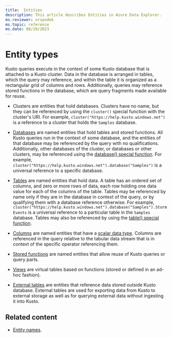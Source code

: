 ```yaml
---
title:  Entities
description: This article describes Entities in Azure Data Explorer.
ms.reviewer: orspodek
ms.topic: reference
ms.date: 08/29/2023
---
```

# Entity types

Kusto queries execute in the context of some Kusto database that is attached to a Kusto cluster. Data in the database is arranged in tables, which the query may reference, and within the table it is organized as a rectangular grid of columns and rows. Additionally, queries may reference stored functions in the database, which are query fragments made available for reuse.

* Clusters are entities that hold databases. Clusters have no name, but they can be referenced by using the `cluster()` special function with the cluster's URI. For example, `cluster("https://help.kusto.windows.net")` is a reference to a cluster that holds the `Samples` database.

* [Databases](./databases.md) are named entities that hold tables and stored functions. All Kusto queries run in the context of some database, and the entities of that database may be referenced by the query with no qualifications. Additionally, other databases of the cluster, or databases or other clusters, may be referenced using the [database() special function](../database-function.md). For example, `cluster("https://help.kusto.windows.net").database("Samples")` is a universal reference to a specific database.

* [Tables](./tables.md) are named entities that hold data. A table has an ordered set of columns, and zero or more rows of data, each row holding one data value for each of the columns of the table. Tables may be referenced by name only if they are in the database in context of the query, or by qualifying them with a database reference otherwise. For example, `cluster("https://help.kusto.windows.net").database("Samples").StormEvents` is a universal reference to a particular table in the `Samples` database. Tables may also be referenced by using the [table() special function](../table-function.md).

* [Columns](./columns.md) are named entities that have a [scalar data type](../scalar-data-types/index.md). Columns are referenced in the query relative to the tabular data stream that is in context of the specific operator referencing them.

* [Stored functions](./stored-functions.md) are named entities that allow reuse of Kusto queries or query parts.

* [Views](./views.md) are virtual tables based on functions (stored or defined in an ad-hoc fashion).

* [External tables](./externaltables.md) are entities that reference data stored outside Kusto database. External tables are used for exporting data from Kusto to external storage as well as for querying external data without ingesting it into Kusto.

## Related content

* [Entity names](entity-names.md).
